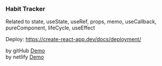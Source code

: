 ### Habit Tracker

Related to state, useState, useRef, props, memo, useCallback, pureComponent, lifeCycle, useEffect


Deploy: https://create-react-app.dev/docs/deployment/

by gitHub <a href="https://minqan.github.io/habit_tracker/" class="btn-success">Demo</a></br>
by netlify <a href="https://minq-habit-tracker.netlify.app/">Demo</a>

